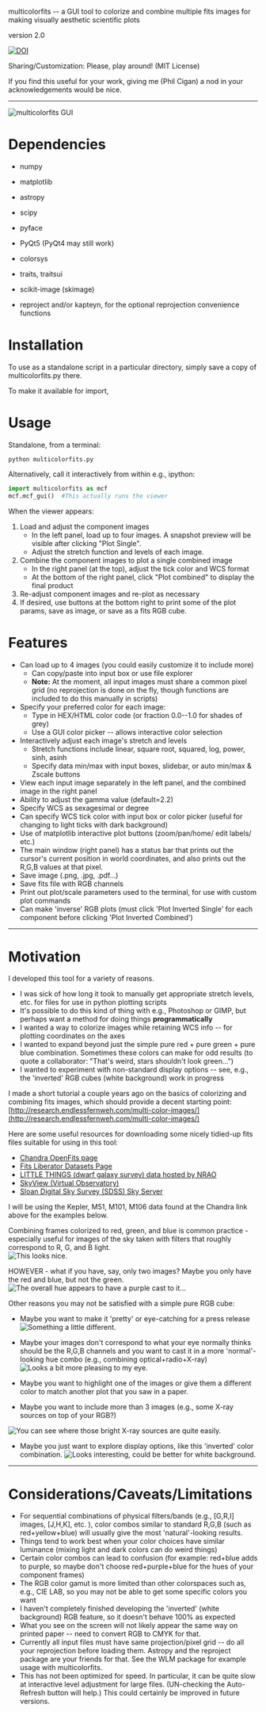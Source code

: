 multicolorfits -- a GUI tool to colorize and combine multiple fits images for making visually aesthetic scientific plots

version 2.0

[![DOI](https://zenodo.org/badge/161317587.svg)](https://zenodo.org/badge/latestdoi/161317587)

Sharing/Customization: Please, play around!  (MIT License)

If you find this useful for your work, giving me (Phil Cigan) a nod in your acknowledgements would be nice.  



-----------------------

![multicolorfits GUI](./images/multicolorfits_viewer_screenshot_kepler.png "multicolorfits GUI")


# Dependencies

* numpy
* matplotlib 
* astropy
* scipy
* pyface
* PyQt5 (PyQt4 may still work)
* colorsys
* traits, traitsui
* scikit-image (skimage)

* reproject and/or kapteyn, for the optional reprojection convenience functions




# Installation

To use as a standalone script in a particular directory, simply save a copy of multicolorfits.py there.

To make it available for import, 


# Usage

Standalone, from a terminal:

```console
python multicolorfits.py
```

Alternatively, call it interactively from within e.g., ipython:

```python
import multicolorfits as mcf
mcf.mcf_gui()  #This actually runs the viewer
```


When the viewer appears:
1. Load and adjust the component images
    * In the left panel, load up to four images.  A snapshot preview will be visible after clicking "Plot Single".
    * Adjust the stretch function and levels of each image.  
2. Combine the component images to plot a single combined image
    * In the right panel (at the top), adjust the tick color and WCS format 
    * At the bottom of the right panel, click "Plot combined" to display the final product
3. Re-adjust component images and re-plot as necessary
4. If desired, use buttons at the bottom right to print some of the plot params, save as image, or save as a fits RGB cube.





# Features

* Can load up to 4 images (you could easily customize it to include more)
    - Can copy/paste into input box or use file explorer
    - **__Note:__** At the moment, all input images must share a common pixel grid (no reprojection is done on the fly, though functions are included to do this manually in scripts)
* Specify your preferred color for each image:
    - Type in HEX/HTML color code (or fraction 0.0--1.0 for shades of grey)
    - Use a GUI color picker -- allows interactive color selection
* Interactively adjust each image's stretch and levels
    - Stretch functions include linear, square root, squared, log, power, sinh, asinh
    - Specify data min/max with input boxes, slidebar, or auto min/max & Zscale buttons
* View each input image separately in the left panel, and the combined image in the right panel
* Ability to adjust the gamma value (default=2.2)
* Specify WCS as sexagesimal or degree
* Can specify WCS tick color with input box or color picker (useful for changing to light ticks with dark background)
* Use of matplotlib interactive plot buttons (zoom/pan/home/ edit labels/ etc.)
* The main window (right panel) has a status bar that prints out the cursor's current position in world coordinates, and also prints out the R,G,B values at that pixel.
* Save image (.png, .jpg, .pdf...)
* Save fits file with RGB channels
* Print out plot/scale parameters used to the terminal, for use with custom plot commands
* Can make 'inverse' RGB plots (must click 'Plot Inverted Single' for each component before clicking 'Plot Inverted Combined')




-----------------------



# Motivation


I developed this tool for a variety of reasons.  
* I was sick of how long it took to manually get appropriate stretch levels, etc. for files for use in python plotting scripts
* It's possible to do this kind of thing with e.g., Photoshop or GIMP, but perhaps want a method for doing things __programmatically__
* I wanted a way to colorize images while retaining WCS info -- for plotting coordinates on the axes
* I wanted to expand beyond just the simple pure red + pure green + pure blue combination.  Sometimes these colors can make for odd results (to quote a collaborator: "That's weird, stars shouldn't look green...")
* I wanted to experiment with non-standard display options -- see, e.g., the 'inverted' RGB cubes (white background) work in progress


I made a short tutorial a couple years ago on the basics of colorizing and combining fits images, which should provide a decent starting point: [http://research.endlessfernweh.com/multi-color-images/](http://research.endlessfernweh.com/multi-color-images/)  


Here are some useful resources for downloading some nicely tidied-up fits files suitable for using in this tool:
- [Chandra OpenFits page](http://chandra.harvard.edu/photo/openFITS/multiwavelength_data.html)
- [Fits Liberator Datasets Page](https://www.spacetelescope.org/projects/fits_liberator/datasets_archives/)
- [LITTLE THINGS (dwarf galaxy survey) data hosted by NRAO](https://science.nrao.edu/science/surveys/littlethings)
- [SkyView (Virtual Observatory)](https://skyview.gsfc.nasa.gov/current/cgi/titlepage.pl)
- [Sloan Digital Sky Survey (SDSS) Sky Server](http://skyserver.sdss.org/dr15/en/tools/explore/Summary.aspx?)

I will be using the Kepler, M51, M101, M106 data found at the Chandra link above for the examples below.





Combining frames colorized to red, green, and blue is common practice - especially useful for images of the sky taken with filters that roughly correspond to R, G, and B light.  
![This looks nice.](./images/m106_pureRGB.png "M106 R,G,B optical bands.")

HOWEVER - what if you have, say, only two images?  Maybe you only have the red and blue, but not the green.  
![The overall hue appears to have a purple cast to it...](./images/m51_RBonly.png "M51, with only Red and Blue filter images.")


Other reasons you may not be satisfied with a simple pure RGB cube: 

- Maybe you want to make it 'pretty' or eye-catching for a press release
![Something a little different.](./images/kepler_POT.png "Kepler's SNR with new coloration.")

- Maybe your images don't correspond to what your eye normally thinks should be the R,G,B channels and you want to cast it in a more 'normal'-looking hue combo (e.g., combining optical+radio+X-ray)
![Looks a bit more pleasing to my eye.](./images/m101_RYBP.png "M101 in bands from the radio to X-ray.")

- Maybe you want to highlight one of the images or give them a different color to match another plot that you saw in a paper.

- Maybe you want to include more than 3 images (e.g., some X-ray sources on top of your RGB?)

![You can see where those bright X-ray sources are quite easily.](./images/m51_RGBL.png "M51 RGB with X-ray sources in lime.")


- Maybe you just want to explore display options, like this 'inverted' color combination.
![Looks interesting, could be better for white background.](./images/m51_RGB_inverse.png "M51 RGB, but 'inverted'.")



----------------------------


# Considerations/Caveats/Limitations

- For sequential combinations of physical filters/bands (e.g., [G,R,I] images, [J,H,K], etc. ), color combos similar to standard R,G,B (such as red+yellow+blue) will usually give the most 'natural'-looking results.  
- Things tend to work best when your color choices have similar luminance (mixing light and dark colors can do weird things)
- Certain color combos can lead to confusion (for example: red+blue adds to purple, so maybe don't choose red+purple+blue for the hues of your component frames)
- The RGB color gamut is more limited than other colorspaces such as, e.g., CIE LAB, so you may not be able to get some specific colors you want
- I haven't completely finished developing the 'inverted' (white background) RGB feature, so it doesn't behave 100% as expected
- What you see on the screen will not likely appear the same way on printed paper -- need to convert RGB to CMYK for that.
- Currently all input files must have same projection/pixel grid -- do all your reprojection before loading them.  Astropy and the reproject package are your friends for that. See the WLM package for example usage with multicolorfits.
- This has not been optimized for speed.  In particular, it can be quite slow at interactive level adjustment for large files. (UN-checking the Auto-Refresh button will help.)  This could certainly be improved in future versions.







